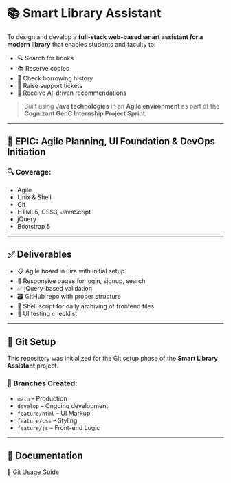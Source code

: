 # 📚 Smart Library Assistant

To design and develop a **full-stack web-based smart assistant for a modern library** that enables students and faculty to:
- 🔍 Search for books
- 📚 Reserve copies
- 🧾 Check borrowing history
- 🎫 Raise support tickets
- 🤖 Receive AI-driven recommendations

> Built using **Java technologies** in an **Agile environment** as part of the **Cognizant GenC Internship Project Sprint**.

---

## 🧩 EPIC: Agile Planning, UI Foundation & DevOps Initiation

### 🔍 Coverage:
- Agile
- Unix & Shell
- Git
- HTML5, CSS3, JavaScript
- jQuery
- Bootstrap 5

---

## ✅ Deliverables

- 📋 Agile board in Jira with initial setup  
- 📱 Responsive pages for login, signup, search  
- ✅ jQuery-based validation  
- 🗃 GitHub repo with proper structure  
- 🐚 Shell script for daily archiving of frontend files  
- 🧪 UI testing checklist  

---

## 🔧 Git Setup

This repository was initialized for the Git setup phase of the **Smart Library Assistant** project.

### 📌 Branches Created:
- `main` – Production
- `develop` – Ongoing development
- `feature/html` – UI Markup
- `feature/css` – Styling
- `feature/js` – Front-end Logic

---

## 📄 Documentation

📘 [Git Usage Guide](Git_Usage_Guide.md)
